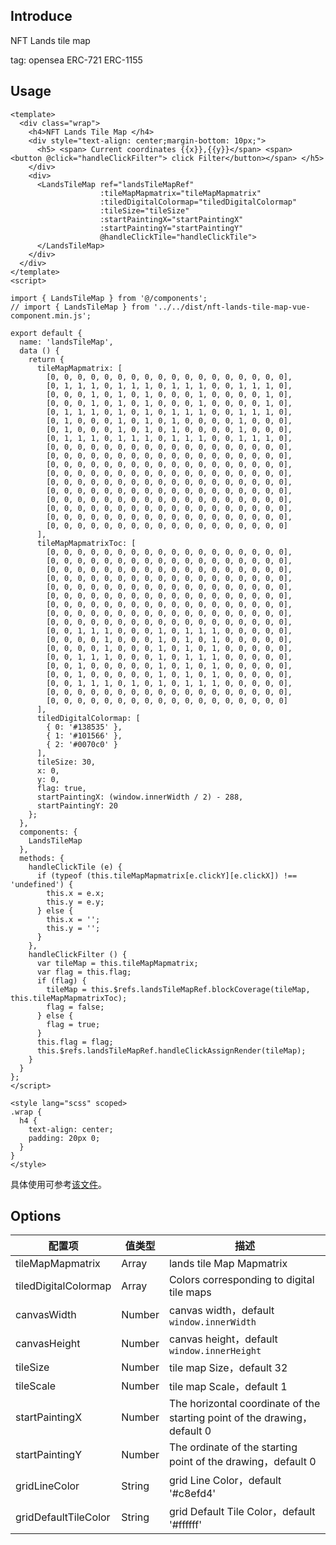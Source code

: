 ## Introduce

NFT Lands tile map

tag: opensea ERC-721 ERC-1155

## Usage

```
<template>
  <div class="wrap">
    <h4>NFT Lands Tile Map </h4>
    <div style="text-align: center;margin-bottom: 10px;">
      <h5> <span> Current coordinates {{x}},{{y}}</span> <span> <button @click="handleClickFilter"> click Filter</button></span> </h5>
    </div>
    <div>
      <LandsTileMap ref="landsTileMapRef"
                    :tileMapMapmatrix="tileMapMapmatrix"
                    :tiledDigitalColormap="tiledDigitalColormap"
                    :tileSize="tileSize"
                    :startPaintingX="startPaintingX"
                    :startPaintingY="startPaintingY"
                    @handleClickTile="handleClickTile">
      </LandsTileMap>
    </div>
  </div>
</template>
<script>

import { LandsTileMap } from '@/components';
// import { LandsTileMap } from '../../dist/nft-lands-tile-map-vue-component.min.js';

export default {
  name: 'landsTileMap',
  data () {
    return {
      tileMapMapmatrix: [
        [0, 0, 0, 0, 0, 0, 0, 0, 0, 0, 0, 0, 0, 0, 0, 0, 0, 0],
        [0, 1, 1, 1, 0, 1, 1, 1, 0, 1, 1, 1, 0, 0, 1, 1, 1, 0],
        [0, 0, 0, 1, 0, 1, 0, 1, 0, 0, 0, 1, 0, 0, 0, 0, 1, 0],
        [0, 0, 0, 1, 0, 1, 0, 1, 0, 0, 0, 1, 0, 0, 0, 0, 1, 0],
        [0, 1, 1, 1, 0, 1, 0, 1, 0, 1, 1, 1, 0, 0, 1, 1, 1, 0],
        [0, 1, 0, 0, 0, 1, 0, 1, 0, 1, 0, 0, 0, 0, 1, 0, 0, 0],
        [0, 1, 0, 0, 0, 1, 0, 1, 0, 1, 0, 0, 0, 0, 1, 0, 0, 0],
        [0, 1, 1, 1, 0, 1, 1, 1, 0, 1, 1, 1, 0, 0, 1, 1, 1, 0],
        [0, 0, 0, 0, 0, 0, 0, 0, 0, 0, 0, 0, 0, 0, 0, 0, 0, 0],
        [0, 0, 0, 0, 0, 0, 0, 0, 0, 0, 0, 0, 0, 0, 0, 0, 0, 0],
        [0, 0, 0, 0, 0, 0, 0, 0, 0, 0, 0, 0, 0, 0, 0, 0, 0, 0],
        [0, 0, 0, 0, 0, 0, 0, 0, 0, 0, 0, 0, 0, 0, 0, 0, 0, 0],
        [0, 0, 0, 0, 0, 0, 0, 0, 0, 0, 0, 0, 0, 0, 0, 0, 0, 0],
        [0, 0, 0, 0, 0, 0, 0, 0, 0, 0, 0, 0, 0, 0, 0, 0, 0, 0],
        [0, 0, 0, 0, 0, 0, 0, 0, 0, 0, 0, 0, 0, 0, 0, 0, 0, 0],
        [0, 0, 0, 0, 0, 0, 0, 0, 0, 0, 0, 0, 0, 0, 0, 0, 0, 0],
        [0, 0, 0, 0, 0, 0, 0, 0, 0, 0, 0, 0, 0, 0, 0, 0, 0, 0],
        [0, 0, 0, 0, 0, 0, 0, 0, 0, 0, 0, 0, 0, 0, 0, 0, 0, 0]
      ],
      tileMapMapmatrixToc: [
        [0, 0, 0, 0, 0, 0, 0, 0, 0, 0, 0, 0, 0, 0, 0, 0, 0, 0],
        [0, 0, 0, 0, 0, 0, 0, 0, 0, 0, 0, 0, 0, 0, 0, 0, 0, 0],
        [0, 0, 0, 0, 0, 0, 0, 0, 0, 0, 0, 0, 0, 0, 0, 0, 0, 0],
        [0, 0, 0, 0, 0, 0, 0, 0, 0, 0, 0, 0, 0, 0, 0, 0, 0, 0],
        [0, 0, 0, 0, 0, 0, 0, 0, 0, 0, 0, 0, 0, 0, 0, 0, 0, 0],
        [0, 0, 0, 0, 0, 0, 0, 0, 0, 0, 0, 0, 0, 0, 0, 0, 0, 0],
        [0, 0, 0, 0, 0, 0, 0, 0, 0, 0, 0, 0, 0, 0, 0, 0, 0, 0],
        [0, 0, 0, 0, 0, 0, 0, 0, 0, 0, 0, 0, 0, 0, 0, 0, 0, 0],
        [0, 0, 0, 0, 0, 0, 0, 0, 0, 0, 0, 0, 0, 0, 0, 0, 0, 0],
        [0, 0, 1, 1, 1, 0, 0, 0, 1, 0, 1, 1, 1, 0, 0, 0, 0, 0],
        [0, 0, 0, 0, 1, 0, 0, 0, 1, 0, 1, 0, 1, 0, 0, 0, 0, 0],
        [0, 0, 0, 0, 1, 0, 0, 0, 1, 0, 1, 0, 1, 0, 0, 0, 0, 0],
        [0, 0, 1, 1, 1, 0, 0, 0, 1, 0, 1, 1, 1, 0, 0, 0, 0, 0],
        [0, 0, 1, 0, 0, 0, 0, 0, 1, 0, 1, 0, 1, 0, 0, 0, 0, 0],
        [0, 0, 1, 0, 0, 0, 0, 0, 1, 0, 1, 0, 1, 0, 0, 0, 0, 0],
        [0, 0, 1, 1, 1, 0, 1, 0, 1, 0, 1, 1, 1, 0, 0, 0, 0, 0],
        [0, 0, 0, 0, 0, 0, 0, 0, 0, 0, 0, 0, 0, 0, 0, 0, 0, 0],
        [0, 0, 0, 0, 0, 0, 0, 0, 0, 0, 0, 0, 0, 0, 0, 0, 0, 0]
      ],
      tiledDigitalColormap: [
        { 0: '#138535' },
        { 1: '#101566' },
        { 2: '#0070c0' }
      ],
      tileSize: 30,
      x: 0,
      y: 0,
      flag: true,
      startPaintingX: (window.innerWidth / 2) - 288,
      startPaintingY: 20
    };
  },
  components: {
    LandsTileMap
  },
  methods: {
    handleClickTile (e) {
      if (typeof (this.tileMapMapmatrix[e.clickY][e.clickX]) !== 'undefined') {
        this.x = e.x;
        this.y = e.y;
      } else {
        this.x = '';
        this.y = '';
      }
    },
    handleClickFilter () {
      var tileMap = this.tileMapMapmatrix;
      var flag = this.flag;
      if (flag) {
        tileMap = this.$refs.landsTileMapRef.blockCoverage(tileMap, this.tileMapMapmatrixToc);
        flag = false;
      } else {
        flag = true;
      }
      this.flag = flag;
      this.$refs.landsTileMapRef.handleClickAssignRender(tileMap);
    }
  }
};
</script>

<style lang="scss" scoped>
.wrap {
  h4 {
    text-align: center;
    padding: 20px 0;
  }
}
</style>

```

具体使用可参考[该文件](../../examples/landsTileMap.vue)。

## Options

| 配置项               | 值类型 | 描述                                                                      |
| -------------------- | ------ | ------------------------------------------------------------------------- |
| tileMapMapmatrix     | Array  | lands tile Map Mapmatrix                                                  |
| tiledDigitalColormap | Array  | Colors corresponding to digital tile maps                                 |
| canvasWidth          | Number | canvas width，default `window.innerWidth`                                 |
| canvasHeight         | Number | canvas height，default `window.innerHeight`                               |
| tileSize             | Number | tile map Size，default 32                                                 |
| tileScale            | Number | tile map Scale，default 1                                                 |
| startPaintingX       | Number | The horizontal coordinate of the starting point of the drawing，default 0 |
| startPaintingY       | Number | The ordinate of the starting point of the drawing，default 0              |
| gridLineColor        | String | grid Line Color，default '#c8efd4'                                        |
| gridDefaultTileColor | String | grid Default Tile Color，default '#ffffff'                                |

